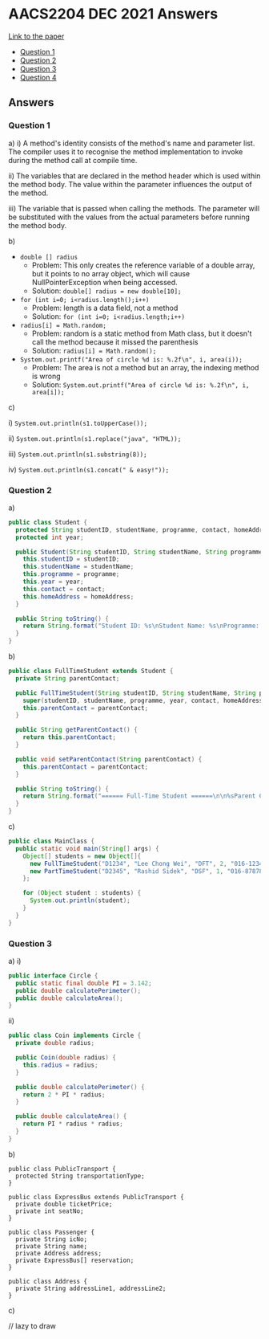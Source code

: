 # AACS2204 DEC 2021 Answers

[Link to the paper](https://eprints.tarc.edu.my/20890/1/AACS2204.pdf)

- [Question 1](#question-1)
- [Question 2](#question-2)
- [Question 3](#question-3)
- [Question 4](#question-4)

## Answers

### Question 1

a) i) A method's identity consists of the method's name and parameter list. The compiler uses it to recognise the method implementation to invoke during the method call at compile time.

ii) The variables that are declared in the method header which is used within the method body. The value within the parameter influences the output of the method.

iii) The variable that is passed when calling the methods. The parameter will be substituted with the values from the actual parameters before running the method body.

b) 

- `double [] radius`
  - Problem: This only creates the reference variable of a double array, but it points to no array object, which will cause NullPointerException when being accessed.
  - Solution: `double[] radius = new double[10];`
- `for (int i=0; i<radius.length();i++)`
  - Problem: length is a data field, not a method
  - Solution: `for (int i=0; i<radius.length;i++)`
- `radius[i] = Math.random;`
  - Problem: random is a static method from Math class, but it doesn't call the method because it missed the parenthesis
  - Solution: `radius[i] = Math.random();`
- `System.out.printf("Area of circle %d is: %.2f\n", i, area(i));`
  - Problem: The area is not a method but an array, the indexing method is wrong
  - Solution: `System.out.printf("Area of circle %d is: %.2f\n", i, area[i]);`
 
c)

i) `System.out.println(s1.toUpperCase());`

ii) `System.out.println(s1.replace("java", "HTML));`

iii) `System.out.println(s1.substring(8));`

iv) `System.out.println(s1.concat(" & easy!"));`

### Question 2

a) 

```java
public class Student {
  protected String studentID, studentName, programme, contact, homeAddress;
  protected int year;

  public Student(String studentID, String studentName, String programme, int year, String contact, String homeAddress) {
    this.studentID = studentID;
    this.studentName = studentName;
    this.programme = programme;
    this.year = year;
    this.contact = contact;
    this.homeAddress = homeAddress;
  }

  public String toString() {
    return String.format("Student ID: %s\nStudent Name: %s\nProgramme: %s\nYear: %d\ncontact: %s\nHome Address: %s\n", this.studentID, this.studentName, this.programme, this.year, this.contact, this.homeAddress);
  }
}
```

b)

```java
public class FullTimeStudent extends Student {
  private String parentContact;

  public FullTimeStudent(String studentID, String studentName, String programme, int year, String contact, String homeAddress, String parentContact) {
    super(studentID, studentName, programme, year, contact, homeAddress);
    this.parentContact = parentContact;
  }

  public String getParentContact() {
    return this.parentContact;
  }

  public void setParentContact(String parentContact) {
    this.parentContact = parentContact;
  }

  public String toString() {
    return String.format("====== Full-Time Student ======\n\n%sParent Contact: %s\n", super.toString(), this.parentContact);
  }
}
```

c)

```java
public class MainClass {
  public static void main(String[] args) {
    Object[] students = new Object[]{
      new FullTimeStudent("D1234", "Lee Chong Wei", "DFT", 2, "016-1234567", "Lorong 3, No. 1 Jalan Ceria", "016-3453456"),
      new PartTimeStudent("D2345", "Rashid Sidek", "DSF", 1, "016-8787876", "No. 2 Jalan Bersatu", "Level 5, Bangunan Duta", "03-1234567")
    };

    for (Object student : students) {
      System.out.println(student);
    }
  }
}
```

### Question 3

a) i)

```java
public interface Circle {
  public static final double PI = 3.142;
  public double calculatePerimeter();
  public double calculateArea();
}
```

ii)

```java
public class Coin implements Circle {
  private double radius;

  public Coin(double radius) {
    this.radius = radius;
  }

  public double calculatePerimeter() {
    return 2 * PI * radius;
  }

  public double calculateArea() {
    return PI * radius * radius;
  }
}
```

b)

```
public class PublicTransport {
  protected String transportationType;
}

public class ExpressBus extends PublicTransport {
  private double ticketPrice;
  private int seatNo;
}

public class Passenger {
  private String icNo;
  private String name;
  private Address address;
  private ExpressBus[] reservation;
}

public class Address {
  private String addressLine1, addressLine2;
}
```

c)

// lazy to draw
